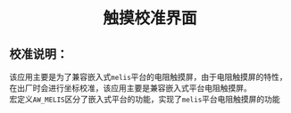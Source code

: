 <h1 align="center"> 触摸校准界面 </h1>

## 校准说明：
该应用主要是为了兼容嵌入式`melis`平台的电阻触摸屏，由于电阻触摸屏的特性，在出厂时会进行坐标校准，该应用主要是兼容嵌入式平台电阻触摸屏。<br>
宏定义`AW_MELIS`区分了嵌入式平台的功能，实现了`melis`平台电阻触摸屏的功能
